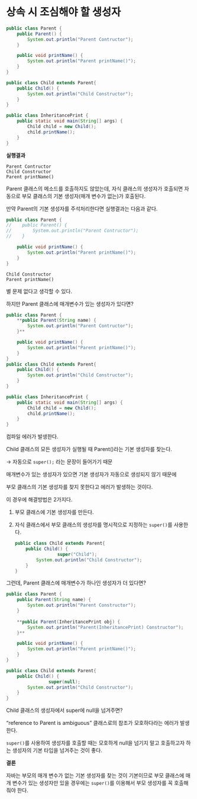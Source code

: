 # 상속 시 조심해야 할 생성자

```java
public class Parent {
    public Parent() {
        System.out.println("Parent Contructor");
    }

    public void printName() {
        System.out.println("Parent printName()");
    }
}

public class Child extends Parent{
    public Child() {
        System.out.println("Child Constructor");
    }
}
```

```java
public class InheritancePrint {
    public static void main(String[] args) {
        Child child = new Child();
        child.printName();
    }
}
```

**실행결과**

```
Parent Contructor
Child Constructor
Parent printName()
```

Parent 클래스의 메소드를 호출하지도 않았는데, 자식 클래스의 생성자가 호출되면 자동으로 부모 클래스의 기본 생성자(매개 변수가 없는)가 호출된다.

만약 Parent의 기본 생성자를 주석처리한다면 실행결과는 다음과 같다.

```java
public class Parent {
//    public Parent() {
//        System.out.println("Parent Contructor");
//    }

    public void printName() {
        System.out.println("Parent printName()");
    }
}
```

```
Child Constructor
Parent printName()
```

별 문제 없다고 생각할 수 있다.

하지만 Parent 클래스에 매개변수가 있는 생성자가 있다면?

```java
public class Parent {
    **public Parent(String name) {
        System.out.println("Parent Contructor");
    }**

    public void printName() {
        System.out.println("Parent printName()");
    }
}
public class Child extends Parent{
    public Child() {
        System.out.println("Child Constructor");
    }
}
```

```java
public class InheritancePrint {
    public static void main(String[] args) {
        Child child = new Child();
        child.printName();
    }
}
```

컴파일 에러가 발생한다.

Child 클래스의 모든 생성자가 실행될 때 Parent()라는 기본 생성자를 찾는다.

→ 자동으로 `super();` 라는 문장이 들어가기 때문

매개변수가 있는 생성자가 있으면 기본 생성자가 자동으로 생성되지 않기 때문에

부모 클래스의 기본 생성자를 찾지 못한다고 에러가 발생하는 것이다.

이 경우에 해결방법은 2가지다.

1. 부모 클래스에 기본 생성자를 만든다.
2. 자식 클래스에서 부모 클래스의 생성자를 명시적으로 지정하는 `super()`를 사용한다.
    
    ```java
    public class Child extends Parent{
        public Child() {
    				super("Child");
            System.out.println("Child Constructor");
        }
    }
    ```
    

그런데, Parent 클래스에 매개변수가 하나인 생성자가 더 있다면?

```java
public class Parent {
    public Parent(String name) {
        System.out.println("Parent Constructor");
    }
    
    **public Parent(InheritancePrint obj) {
        System.out.println("Parent(InheritancePrint) Constructor");
    }**

    public void printName() {
        System.out.println("Parent printName()");
    }
}
```

```java
public class Child extends Parent{
    public Child() {
				super(null);
        System.out.println("Child Constructor");
    }
}
```

Child 클래스의 생성자에서 super에 null을 넘겨주면?

“reference to Parent is ambiguous” 클래스로의 참조가 모호하다라는 에러가 발생한다.

`super()`를 사용하여 생성자를 호출할 때는 모호하게 null을 넘기지 말고 호출하고자 하는 생성자의 기본 타입을 넘겨주는 것이 좋다.


**결론**

자바는 부모의 매개 변수가 없는 기본 생성자를 찾는 것이 기본이므로 부모 클래스에 매개 변수가 있는 생성자만 있을 경우에는 `super()`를 이용해서 부모 생성자를 꼭 호출해줘야 한다.